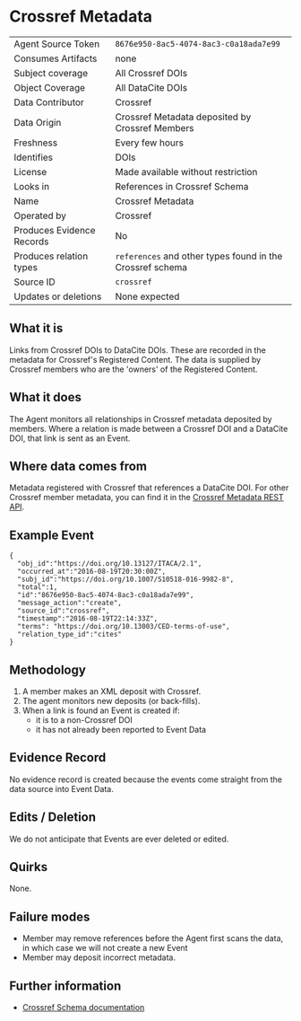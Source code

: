 # Crossref Metadata

| | |
|---------------------------|-|
| Agent Source Token        | `8676e950-8ac5-4074-8ac3-c0a18ada7e99` |
| Consumes Artifacts        | none |
| Subject coverage          | All Crossref DOIs |
| Object Coverage           | All DataCite DOIs |
| Data Contributor          | Crossref |
| Data Origin               | Crossref Metadata deposited by Crossref Members |
| Freshness                 | Every few hours |
| Identifies                | DOIs |
| License                   | Made available without restriction |
| Looks in                  | References in Crossref Schema |
| Name                      | Crossref Metadata |
| Operated by               | Crossref |
| Produces Evidence Records | No |
| Produces relation types   | `references` and other types found in the Crossref schema |
| Source ID                 | `crossref` |
| Updates or deletions      | None expected |

## What it is

Links from Crossref DOIs to DataCite DOIs. These are recorded in the metadata for Crossref's Registered Content. The data is supplied by Crossref members who are the 'owners' of the Registered Content.

## What it does

The Agent monitors all relationships in Crossref metadata deposited by members. Where a relation is made between a Crossref DOI and a DataCite DOI, that link is sent as an Event.

## Where data comes from

Metadata registered with Crossref that references a DataCite DOI. For other Crossref member metadata, you can find it in the [Crossref Metadata REST API](https://www.crossref.org/services/metadata-delivery/rest-api/).


## Example Event

    {
      "obj_id":"https://doi.org/10.13127/ITACA/2.1",
      "occurred_at":"2016-08-19T20:30:00Z",
      "subj_id":"https://doi.org/10.1007/S10518-016-9982-8",
      "total":1,
      "id":"8676e950-8ac5-4074-8ac3-c0a18ada7e99",
      "message_action":"create",
      "source_id":"crossref",
      "timestamp":"2016-08-19T22:14:33Z",
      "terms": "https://doi.org/10.13003/CED-terms-of-use",
      "relation_type_id":"cites"
    }

## Methodology

1. A member makes an XML deposit with Crossref.
2. The agent monitors new deposits (or back-fills).
3. When a link is found an Event is created if:
    - it is to a non-Crossref DOI
    - it has not already been reported to Event Data

## Evidence Record

No evidence record is created because the events come straight from the data source into Event Data.

## Edits / Deletion

We do not anticipate that Events are ever deleted or edited.

## Quirks

None.

## Failure modes

 - Member may remove references before the Agent first scans the data, in which case we will not create a new Event
 - Member may deposit incorrect metadata.

## Further information

 - [Crossref Schema documentation](https://support.crossref.org/hc/en-us/categories/201744683-Metadata-and-Schema)

